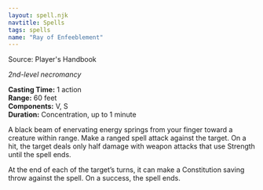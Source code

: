```yaml
---
layout: spell.njk
navtitle: Spells
tags: spells
name: "Ray of Enfeeblement"
---
```

Source: Player's Handbook

_2nd-level necromancy_

**Casting Time:** 1 action  
**Range:** 60 feet  
**Components:** V, S  
**Duration:** Concentration, up to 1 minute

A black beam of enervating energy springs from your finger toward a creature within range. Make a ranged spell attack against the target. On a hit, the target deals only half damage with weapon attacks that use Strength until the spell ends.

At the end of each of the target’s turns, it can make a Constitution saving throw against the spell. On a success, the spell ends.
